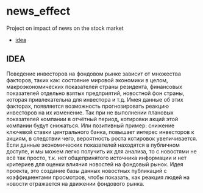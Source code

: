# news_effect
Project on impact of news on the stock market
- [idea](#IDEA)

## IDEA
Поведение инвесторов на фондовом рынке зависит от множества факторов, таких как: состояние мировой экономики в целом, макроэкономических показателей страны резидента, финансовых показателей отдельно взятых предприятий, новостной фон страны, которая привлекательна для инвестора и т.д.
Имея данные об этих факторах, появляется возможность прогнозировать реакцию инвесторов на их изменение. Так при не выполнении плановых показателей компании в отчётный период, котировки акций этой компании будут снижаться. Или позитивный пример: снижение ключевой ставки центрального банка, повышает интерес инвесторов к акциям, в следствии чего, вероятность роста котировок увеличивается.
Если данные экономических показателей находятся в публичном доступе, и мы можем легко получить их для анализа, то с новостями не всё так просто, т.к. нет общепринятого источника информации и нет критериев для оценки влияния новостей на фондовый рынок.
Идея проекта, это создание базы данных новостных публикаций с коэффициентами просмотров, чтобы показать, как реакция людей на новости отражается на движении фондового рынка.
